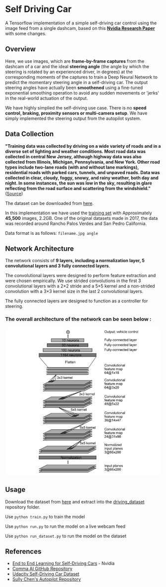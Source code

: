 # Self Driving Car
A Tensorflow implementation of a simple self-driving car control using the image feed from a single dashcam, based on this [**Nvidia Research Paper**](https://arxiv.org/pdf/1604.07316.pdf) with some changes.

## Overview

Here, we use images, which are **frame-by-frame captures** from the dashcam of a car and the ideal **steering angle** (the angle by which the steering is rotated by an experienced driver, in degrees) at the corresponding moments of the captures to train a Deep Neural Network to predict the momentary steering angle in a self-driving car. The output steering angles have actually been **smoothened** using a fine-tuned exponential smoothing operation to avoid any sudden movements or 'jerks' in the real-world actuation of the output. 

We have highly simplied the self-driving use case. There is no **speed control, braking, proximity sensors or multi-camera setup**. We have simply implemented the steering output from the autopilot system. 

## Data Collection

**"**Training data was collected by driving on a wide variety of roads and in a diverse set of lighting and weather conditions. Most road data was collected in central New Jersey, although highway data was also collected from Illinois, Michigan, Pennsylvania, and New York. Other road types include two-lane roads (with and without lane markings), residential roads with parked cars, tunnels, and unpaved roads. Data was collected in clear, cloudy, foggy, snowy, and rainy weather, both day and night. In some instances, the sun was low in the sky, resulting in glare reflecting from the road surface and scattering from the windshield.**"** ([Source](https://arxiv.org/pdf/1604.07316.pdf))

The dataset can be downloaded from [here](https://github.com/SullyChen/driving-datasets). 

In this implementation we have used the [training set](https://drive.google.com/file/d/1Ue4XohCOV5YXy57S_5tDfCVqzLr101M7/view?usp=sharing) with Approximately **45,500** images, 2.2GB. One of the original datasets made in 2017, the data was recorded around Rancho Palos Verdes and San Pedro California.

Data format is as follows: `filename.jpg angle`

## Network Architecture

The network consists of **9 layers, including a normalization layer, 5 convolutional layers and 3 fully connected layers**. 

The convolutional layers were designed to perform feature extraction and were chosen empirically. We use strided convolutions in the first 3 convolutional layers with a 2×2 stride and a 5×5 kernel and a non-strided convolution with a 3×3 kernel size in the last 2 convolutional layers.

The fully connected layers are designed to function as a controller for steering.

### **The overall architecture of the network can be seen below :**

![Model Architecture](model_architecture.jpg)

## Usage

Download the dataset from [here](https://drive.google.com/file/d/1Ue4XohCOV5YXy57S_5tDfCVqzLr101M7/view?usp=sharing) and extract into the [driving_dataset](driving_dataset) repository folder.

Use `python train.py` to train the model

Use `python run.py` to run the model on a live webcam feed

Use `python run_dataset.py` to run the model on the dataset

## References

* [End to End Learning for Self-Driving Cars](https://arxiv.org/pdf/1604.07316.pdf) - Nvidia
* [Comma AI GitHub Repository](https://github.com/commaai/research)
* [Udacity Self-Driving Car Dataset](https://github.com/udacity/self-driving-car/tree/master/datasets)
* [Sully Chen's Autopilot Repository](https://github.com/SullyChen/Autopilot-TensorFlow)
